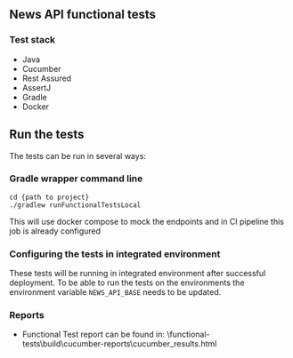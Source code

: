 ## News API functional tests

### Test stack

- Java
- Cucumber
- Rest Assured
- AssertJ
- Gradle
- Docker

## Run the tests

The tests can be run in several ways:

### Gradle wrapper command line

```shell
cd {path to project}
./gradlew runFunctionalTestsLocal
```
This will use docker compose to mock the endpoints and in CI pipeline this job is already configured

### Configuring the tests in integrated environment

These tests will be running in integrated environment after successful deployment.
To be able to run the tests on the environments the environment variable `NEWS_API_BASE` needs to be updated.

### Reports

- Functional Test report can be found in: \functional-tests\build\cucumber-reports\cucumber_results.html
